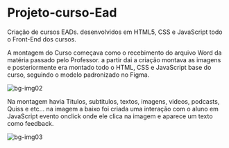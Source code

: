 # Projeto-curso-Ead
Criação de cursos EADs. desenvolvidos em HTML5, CSS e JavaScript todo o Front-End dos cursos.


A montagem do Curso começava como o recebimento do arquivo Word da matéria passado pelo Professor. a partir dai a criação
montava as imagens e posteriormente era montado todo o HTML, CSS e JavaScript base do curso, seguindo o modelo padronizado
no Figma.



![bg-img02](https://user-images.githubusercontent.com/46785525/76587223-f596fc00-64c1-11ea-8766-215e57019c4a.png)


Na montagem havia Titulos, subtitulos, textos, imagens, videos, podcasts, Quiss e etc...
na imagem a baixo foi criada uma interação com o aluno em JavaScript evento onclick onde ele clica na imagem e aparece um texto como feedback.

![bg-img03](https://user-images.githubusercontent.com/46785525/76587277-1d865f80-64c2-11ea-9f98-6122a026e669.png)
